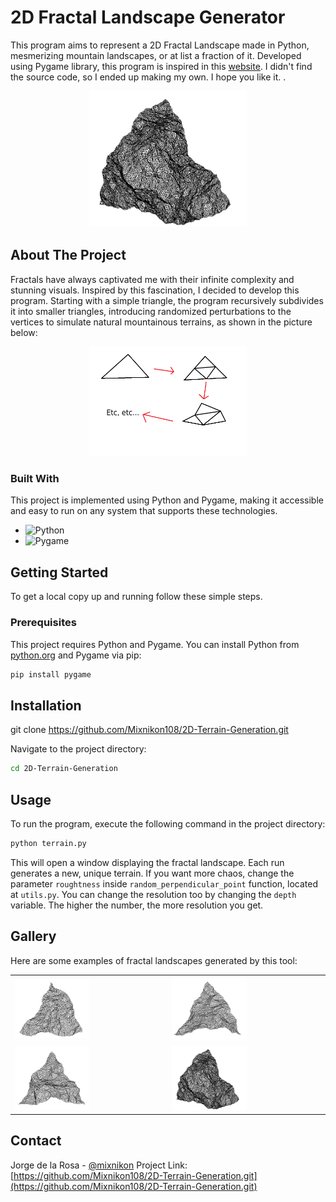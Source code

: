 
# 2D Fractal Landscape Generator

This program aims to represent a 2D Fractal Landscape made in Python, mesmerizing mountain landscapes, or at list a fraction of it. Developed using Pygame library, this program is inspired in this [website](https://grahamsprojects.blogspot.com/2014/08/creating-2d-fractal-landscape-generator.html). I didn't find the source code, so I ended up making my own. I hope you like it.
.
<p align="center">
  <img src="img/example4.png" alt="Fractal Mountains" width="50%">
</p>

## About The Project

Fractals have always captivated me with their infinite complexity and stunning visuals. Inspired by this fascination, I decided to develop this program. Starting with a simple triangle, the program recursively subdivides it into smaller triangles, introducing randomized perturbations to the vertices to simulate natural mountainous terrains, as shown in the picture below:

<p align="center">
  <img src="img/algorithm.png" alt="Algorithm" width="50%">
</p>

### Built With

This project is implemented using Python and Pygame, making it accessible and easy to run on any system that supports these technologies.

- ![Python](https://img.shields.io/badge/python-v3.10+-blue.svg)
- ![Pygame](https://img.shields.io/badge/pygame-v2.0.22-blue.svg)

## Getting Started

To get a local copy up and running follow these simple steps.

### Prerequisites

This project requires Python and Pygame. You can install Python from [python.org](https://python.org) and Pygame via pip:

```sh
pip install pygame
```
## Installation

git clone https://github.com/Mixnikon108/2D-Terrain-Generation.git

Navigate to the project directory:

```sh
cd 2D-Terrain-Generation
```

## Usage

To run the program, execute the following command in the project directory:

```sh
python terrain.py
```

This will open a window displaying the fractal landscape. Each run generates a new, unique terrain. If you want more chaos, change the parameter `roughtness` inside `random_perpendicular_point` function, located at `utils.py`. You can change the resolution too by changing the `depth` variable. The higher the number, the more resolution you get.

## Gallery
Here are some examples of fractal landscapes generated by this tool:

<p align="center">
  <table>
    <tr>
      <td><img src="img/example1.png" alt="Fractal Mountains 1" width="50%"></td>
      <td><img src="img/example2.png" alt="Fractal Mountains 2" width="50%"></td>
    </tr>
    <tr>
      <td><img src="img/example3.png" alt="Fractal Mountains 3" width="50%"></td>
      <td><img src="img/example4.png" alt="Fractal Mountains 4" width="50%"></td>
    </tr>
  </table>
</p>

## Contact
Jorge de la Rosa - [@mixnikon](https://twitter.com/mixnikon)
Project Link: [https://github.com/Mixnikon108/2D-Terrain-Generation.git](https://github.com/Mixnikon108/2D-Terrain-Generation.git)

